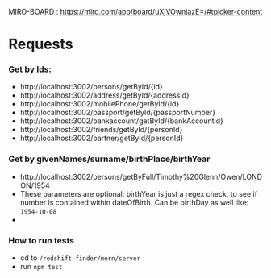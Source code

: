 MIRO-BOARD : https://miro.com/app/board/uXjVOwnjazE=/#tpicker-content

<h1>Requests</>
<h3>Get by Ids:</h3>

 - http://localhost:3002/persons/getById/{id}
 - http://localhost:3002/address/getById/{addressId}
 - http://localhost:3002/mobilePhone/getById/{id}
 - http://localhost:3002/passport/getById/{passportNumber}
 - http://localhost:3002/bankaccount/getById/{bankAccountid}
 - http://localhost:3002/friends/getById/{personId}
 - http://localhost:3002/partner/getById/{personId}


 <h3>Get by givenNames/surname/birthPlace/birthYear</h3>

  - http://localhost:3002/persons/getByFull/Timothy%20Glenn/Owen/LONDON/1954
  - These parameters are optional: birthYear is just a regex check, to see if number is contained within dateOfBirth. Can be birthDay as well like: ``` 1954-10-08 ```
  - 
   
   
   <h3>How to run tests</h3>
   
   - cd to ``` /redshift-finder/mern/server ```
   - run ``` npm test ```
      




  

  

